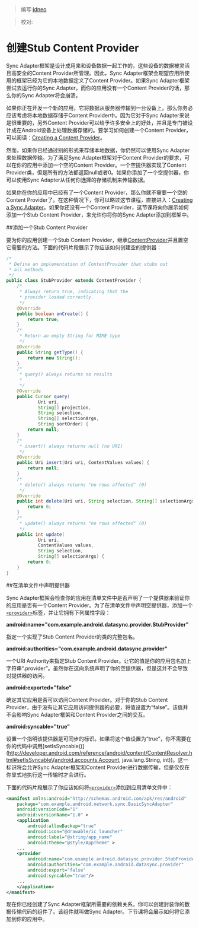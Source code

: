> 编写:[jdneo](https://github.com/jdneo)

> 校对:

# 创建Stub Content Provider

Sync Adapter框架是设计成用来和设备数据一起工作的，这些设备的数据被灵活且高安全的Content Provider所管理。因此，Sync Adapter框架会期望应用所使用的框架已经为它的本地数据定义了Content Provider。如果Sync Adapter框架尝试去运行你的Sync Adapter，而你的应用没有一个Content Provider的话，那么你的Sync Adapter将会崩溃。

如果你正在开发一个新的应用，它将数据从服务器传输到一台设备上，那么你务必应该考虑将本地数据存储于Content Provider中。因为它对于Sync Adapter来说是很重要的，另外Content Provider可以给予许多安全上的好处，并且是专门被设计成在Android设备上处理数据存储的。要学习如何创建一个Content Provider，可以阅读：[Creating a Content Provider](http://developer.android.com/guide/topics/providers/content-provider-creating.html)。

然而，如果你已经通过别的形式来存储本地数据，你仍然可以使用Sync Adapter来处理数据传输。为了满足Sync Adapter框架对于Content Provider的要求，可以在你的应用中添加一个空的Content Provider。一个空提供器实现了Content Provider类，但是所有的方法都返回null或者0。如果你添加了一个空提供器，你可以使用Sync Adapter从任何你选择的存储机制来传输数据。

如果你在你的应用中已经有了一个Content Provider，那么你就不需要一个空的Content Provider了。在这种情况下，你可以略过这节课程，直接进入：[Creating a Sync Adapter](http://developer.android.com/training/sync-adapters/creating-sync-adapter.html)。如果你还没有一个Content Provider，这节课将向你展示如何添加一个Stub Content Provider，来允许你将你的Sync Adapter添加到框架中。

##添加一个Stub Content Provider

要为你的应用创建一个Stub Content Provider，继承[ContentProvider](http://developer.android.com/reference/android/content/ContentProvider.html)并且置空它需要的方法。下面的代码片段展示了你应该如何创建空的提供器：

```java
/*
 * Define an implementation of ContentProvider that stubs out
 * all methods
 */
public class StubProvider extends ContentProvider {
    /*
     * Always return true, indicating that the
     * provider loaded correctly.
     */
    @Override
    public boolean onCreate() {
        return true;
    }
    /*
     * Return an empty String for MIME type
     */
    @Override
    public String getType() {
        return new String();
    }
    /*
     * query() always returns no results
     *
     */
    @Override
    public Cursor query(
            Uri uri,
            String[] projection,
            String selection,
            String[] selectionArgs,
            String sortOrder) {
        return null;
    }
    /*
     * insert() always returns null (no URI)
     */
    @Override
    public Uri insert(Uri uri, ContentValues values) {
        return null;
    }
    /*
     * delete() always returns "no rows affected" (0)
     */
    @Override
    public int delete(Uri uri, String selection, String[] selectionArgs) {
        return 0;
    }
    /*
     * update() always returns "no rows affected" (0)
     */
    public int update(
            Uri uri,
            ContentValues values,
            String selection,
            String[] selectionArgs) {
        return 0;
    }
}
```

##在清单文件中声明提供器

Sync Adapter框架会检查你的应用在清单文件中是否声明了一个提供器来验证你的应用是否有一个Content Provider。为了在清单文件中声明空提供器，添加一个[`<provider>`](http://developer.android.com/guide/topics/manifest/provider-element.html)标签，并让它拥有下列属性字段：

**android:name="com.example.android.datasync.provider.StubProvider"**

指定一个实现了Stub Content Provider的类的完整包名。

**android:authorities="com.example.android.datasync.provider"**

一个URI Authority来指定Stub Content Provider。让它的值是你的应用包名加上字符串“.provider”。虽然你在这向系统声明了你的空提供器，但是这并不会导致对提供器的访问。

**android:exported="false"**

确定其它应用是否可以访问Content Provider。对于你的Stub Content Provider，由于没有让其它应用访问提供器的必要，将值设置为“false”。该值并不会影响Sync Adapter框架和Content Provider之间的交互。

**android:syncable="true"**

设置一个指明该提供器是可同步的标识。如果将这个值设置为“true”，你不需要在你的代码中调用[setIsSyncable()](http://developer.android.com/reference/android/content/ContentResolver.html#setIsSyncable\(android.accounts.Account, java.lang.String, int\))。这一标识将会允许Sync Adapter框架和Content Provider进行数据传输，但是仅仅在你显式地执行这一传输时才会进行。

下面的代码片段展示了你应该如何将[`<provider>`](http://developer.android.com/guide/topics/manifest/provider-element.html)添加到应用清单文件中：

```xml
<manifest xmlns:android="http://schemas.android.com/apk/res/android"
    package="com.example.android.network.sync.BasicSyncAdapter"
    android:versionCode="1"
    android:versionName="1.0" >
    <application
        android:allowBackup="true"
        android:icon="@drawable/ic_launcher"
        android:label="@string/app_name"
        android:theme="@style/AppTheme" >
    ...
    <provider
        android:name="com.example.android.datasync.provider.StubProvider"
        android:authorities="com.example.android.datasync.provider"
        android:export="false"
        android:syncable="true"/>
    ...
    </application>
</manifest>
```

现在你已经创建了Sync Adapter框架所需要的依赖关系，你可以创建封装你的数据传输代码的组件了。该组件就叫做Sync Adapter。下节课将会展示如何将它添加到你的应用中。

